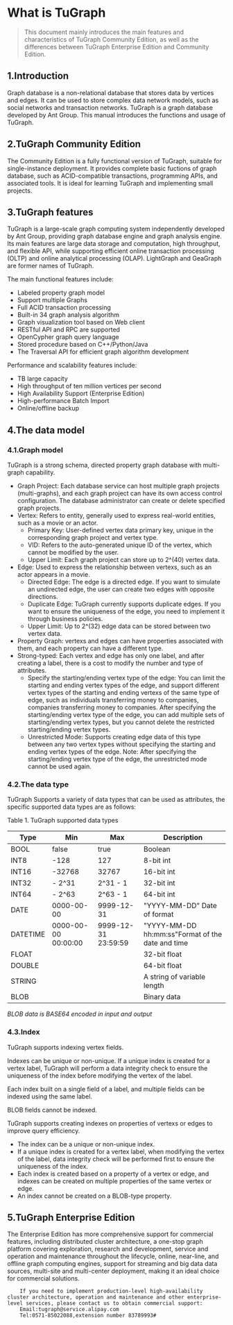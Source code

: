 # What is TuGraph

> This document mainly introduces the main features and characteristics of TuGraph Community Edition, as well as the differences between TuGraph Enterprise Edition and Community Edition.


## 1.Introduction

Graph database is a non-relational database that stores data by vertices and edges. It can be used to store complex data network models, such as social networks and transaction networks. TuGraph is a graph database developed by Ant Group. This manual introduces the functions and usage of TuGraph.

## 2.TuGraph Community Edition

The Community Edition is a fully functional version of TuGraph, suitable for single-instance deployment. It provides complete basic fuctions of graph database, such as ACID-compatible transactions, programming APIs, and associated tools. It is ideal for learning TuGraph and implementing small projects.

## 3.TuGraph features

TuGraph is a large-scale graph computing system independently developed by Ant Group, providing graph database engine and graph analysis engine. Its main features are large data storage and computation, high throughput, and flexible API, while supporting efficient online transaction processing (OLTP) and online analytical processing (OLAP). LightGraph and GeaGraph are former names of TuGraph.

The main functional features include:

- Labeled property graph model
- Support multiple Graphs
- Full ACID transaction processing
- Built-in 34 graph analysis algorithm
- Graph visualization tool based on Web client
- RESTful API and RPC are supported
- OpenCypher graph query language
- Stored procedure based on C++/Python/Java
- The Traversal API for efficient graph algorithm development

Performance and scalability features include:

- TB large capacity
- High throughput of ten million vertices per second
- High Availability Support (Enterprise Edition)
- High-performance Batch Import
- Online/offline backup

## 4.The data model

### 4.1.Graph model
TuGraph is a strong schema, directed property graph database with multi-graph capability.

- Graph Project: Each database service can host multiple graph projects (multi-graphs), and each graph project can have its own access control configuration. The database administrator can create or delete specified graph projects.
- Vertex: Refers to entity, generally used to express real-world entities, such as a movie or an actor.
    - Primary Key: User-defined vertex data primary key, unique in the corresponding graph project and vertex type.
    - VID: Refers to the auto-generated unique ID of the vertex, which cannot be modified by the user.
    - Upper Limit: Each graph project can store up to 2^(40) vertex data.
- Edge: Used to express the relationship between vertexs, such as an actor appears in a movie.
    - Directed Edge: The edge is a directed edge. If you want to simulate an undirected edge, the user can create two edges with opposite directions.
    - Duplicate Edge: TuGraph currently supports duplicate edges. If you want to ensure the uniqueness of the edge, you need to implement it through business policies.
    - Upper Limit: Up to 2^(32) edge data can be stored between two vertex data.
- Property Graph: vertexs and edges can have properties associated with them, and each property can have a different type.
- Strong-typed: Each vertex and edge has only one label, and after creating a label, there is a cost to modify the number and type of attributes.
    - Specify the starting/ending vertex type of the edge: You can limit the starting and ending vertex types of the edge, and support different vertex types of the starting and ending vertexs of the same type of edge, such as individuals transferring money to companies, companies transferring money to companies. After specifying the starting/ending vertex type of the edge, you can add multiple sets of starting/ending vertex types, but you cannot delete the restricted starting/ending vertex types.
    - Unrestricted Mode: Supports creating edge data of this type between any two vertex types without specifying the starting and ending vertex types of the edge. Note: After specifying the starting/ending vertex type of the edge, the unrestricted mode cannot be used again.

### 4.2.The data type

TuGraph Supports a variety of data types that can be used as attributes, the specific supported data types are as follows:

<caption>Table 1. TuGraph supported data types</caption>

| **Type** | **Min**             | **Max**             | **Description**                                  |
|----------|---------------------|---------------------|--------------------------------------------------|
| BOOL     | false               | true                | Boolean                                          |
| INT8     | -128                | 127                 | 8-bit int                                        |
| INT16    | -32768              | 32767               | 16-bit int                                       |
| INT32    | - 2^31              | 2^31 - 1            | 32-bit int                                       |
| INT64    | - 2^63              | 2^63 - 1            | 64-bit int                                       |
| DATE     | 0000-00-00          | 9999-12-31          | "YYYY-MM-DD" Date of format                      |
| DATETIME | 0000-00-00 00:00:00 | 9999-12-31 23:59:59 | "YYYY-MM-DD hh:mm:ss"Format of the date and time |
| FLOAT    |                     |                     | 32-bit float                                     |
| DOUBLE   |                     |                     | 64-bit float                                     |
| STRING   |                     |                     | A string of variable length                      |
| BLOB     |                     |                     | Binary data                                      |

_BLOB data is BASE64 encoded in input and output_

### 4.3.Index

TuGraph supports indexing vertex fields.

Indexes can be unique or non-unique. If a unique index is created for a vertex label, TuGraph will perform a data integrity check to ensure the uniqueness of the index before modifying the vertex of the label.

Each index built on a single field of a label, and multiple fields can be indexed using the same label.

BLOB fields cannot be indexed.

TuGraph supports creating indexes on properties of vertexs or edges to improve query efficiency.
- The index can be a unique or non-unique index.
- If a unique index is created for a vertex label, when modifying the vertex of the label, data integrity check will be performed first to ensure the uniqueness of the index.
- Each index is created based on a property of a vertex or edge, and indexes can be created on multiple properties of the same vertex or edge.
- An index cannot be created on a BLOB-type property.

## 5.TuGraph Enterprise Edition

The Enterprise Edition has more comprehensive support for commercial features, including distributed cluster architecture, a one-stop graph platform covering exploration, research and development, service and operation and maintenance throughout the lifecycle, online, near-line, and offline graph computing engines, support for streaming and big data data sources, multi-site and multi-center deployment, making it an ideal choice for commercial solutions.

```text
    If you need to implement production-level high-availability cluster architecture, operation and maintenance and other enterprise-level services, please contact us to obtain commercial support:
    Email:tugraph@service.alipay.com
    Tel:0571-85022088,extension number 83789993#
```